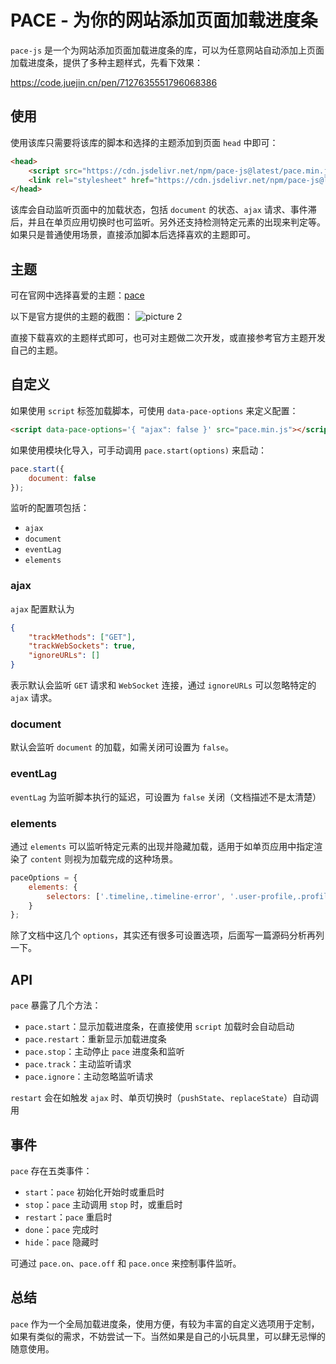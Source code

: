 # PACE - 为你的网站添加页面加载进度条

`pace-js` 是一个为网站添加页面加载进度条的库，可以为任意网站自动添加上页面加载进度条，提供了多种主题样式，先看下效果：

https://code.juejin.cn/pen/7127635551796068386

## 使用

使用该库只需要将该库的脚本和选择的主题添加到页面 `head` 中即可：

```html
<head>
    <script src="https://cdn.jsdelivr.net/npm/pace-js@latest/pace.min.js"></script>
    <link rel="stylesheet" href="https://cdn.jsdelivr.net/npm/pace-js@latest/pace-theme-default.min.css" />
</head>
```

该库会自动监听页面中的加载状态，包括 `document` 的状态、`ajax` 请求、事件滞后，并且在单页应用切换时也可监听。另外还支持检测特定元素的出现来判定等。如果只是普通使用场景，直接添加脚本后选择喜欢的主题即可。

## 主题

可在官网中选择喜爱的主题：[pace](https://codebyzach.github.io/pace/)

以下是官方提供的主题的截图： ![picture 2](/image/blog-pace-js-13.png)

直接下载喜欢的主题样式即可，也可对主题做二次开发，或直接参考官方主题开发自己的主题。

## 自定义

如果使用 `script` 标签加载脚本，可使用 `data-pace-options` 来定义配置：

```html
<script data-pace-options='{ "ajax": false }' src="pace.min.js"></script>
```

如果使用模块化导入，可手动调用 `pace.start(options)` 来启动：

```js
pace.start({
    document: false
});
```

监听的配置项包括：

-   `ajax`
-   `document`
-   `eventLag`
-   `elements`

### ajax

`ajax` 配置默认为

```json
{
    "trackMethods": ["GET"],
    "trackWebSockets": true,
    "ignoreURLs": []
}
```

表示默认会监听 `GET` 请求和 `WebSocket` 连接，通过 `ignoreURLs` 可以忽略特定的 `ajax` 请求。

### document

默认会监听 `document` 的加载，如需关闭可设置为 `false`。

### eventLag

`eventLag` 为监听脚本执行的延迟，可设置为 `false` 关闭（文档描述不是太清楚）

### elements

通过 `elements` 可以监听特定元素的出现并隐藏加载，适用于如单页应用中指定渲染了 `content` 则视为加载完成的这种场景。

```js
paceOptions = {
    elements: {
        selectors: ['.timeline,.timeline-error', '.user-profile,.profile-error']
    }
};
```

除了文档中这几个 `options`，其实还有很多可设置选项，后面写一篇源码分析再列一下。

## API

`pace` 暴露了几个方法：

-   `pace.start`：显示加载进度条，在直接使用 `script` 加载时会自动启动
-   `pace.restart`：重新显示加载进度条
-   `pace.stop`：主动停止 `pace` 进度条和监听
-   `pace.track`：主动监听请求
-   `pace.ignore`：主动忽略监听请求

`restart` 会在如触发 `ajax` 时、单页切换时（`pushState`、`replaceState`）自动调用

## 事件

`pace` 存在五类事件：

-   `start`：`pace` 初始化开始时或重启时
-   `stop`：`pace` 主动调用 `stop` 时，或重启时
-   `restart`：`pace` 重启时
-   `done`：`pace` 完成时
-   `hide`：`pace` 隐藏时

可通过 `pace.on`、`pace.off` 和 `pace.once` 来控制事件监听。

## 总结

`pace` 作为一个全局加载进度条，使用方便，有较为丰富的自定义选项用于定制，如果有类似的需求，不妨尝试一下。当然如果是自己的小玩具里，可以肆无忌惮的随意使用。
